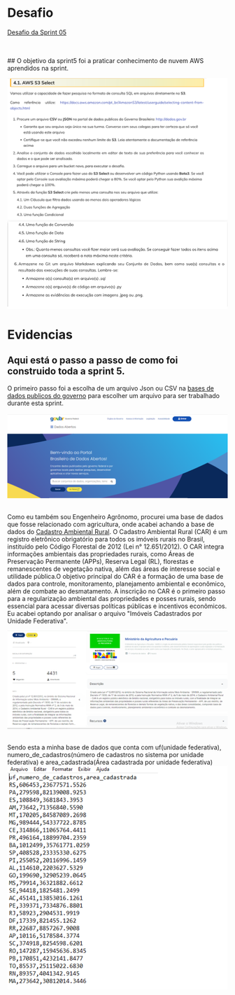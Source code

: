 # Desafio
[Desafio da Sprint 05](https://github.com/rafaelkabata/ProgramaBolsasPB/tree/main/Sprint%205/Desafio)

<br><br> ## O objetivo da sprint5 foi a praticar conhecimento de nuvem AWS aprendidos na sprint.

![Diagrama](https://github.com/rafaelkabata/ProgramaBolsasPB/blob/main/Sprint%205/evidencias/obj_desafio_1.png)
![Diagrama](https://github.com/rafaelkabata/ProgramaBolsasPB/blob/main/Sprint%205/evidencias/obj_desafio_2.png)
<br/>
</div>

# Evidencias

## Aqui está o passo a passo de como foi construido toda a sprint 5.

O primeiro passo foi a escolha de um arquivo Json ou CSV na [bases de dados publicos do governo](https://dados.gov.br/home) para escolher um arquivo para ser trabalhado durante esta sprint.<br><br>
![Diagrama](https://github.com/rafaelkabata/ProgramaBolsasPB/blob/main/Sprint%205/evidencias/dados_governo.png)
<br><br>

Como eu também sou Engenheiro Agrônomo, procurei uma base de dados que fosse relacionado com agricultura, onde acabei achando a base de dados do [Cadastro Ambiental Rural](https://dados.gov.br/dados/conjuntos-dados/cadastro-ambiental-rural1). O Cadastro Ambiental Rural (CAR) é um registro eletrônico obrigatório para todos os imóveis rurais no Brasil, instituído pelo Código Florestal de 2012 (Lei n° 12.651/2012). O CAR integra informações ambientais das propriedades rurais, como Áreas de Preservação Permanente (APPs), Reserva Legal (RL), florestas e remanescentes de vegetação nativa, além das áreas de interesse social e utilidade pública.O objetivo principal do CAR é a formação de uma base de dados para controle, monitoramento, planejamento ambiental e econômico, além de combate ao desmatamento. A inscrição no CAR é o primeiro passo para a regularização ambiental das propriedades e posses rurais, sendo essencial para acessar diversas políticas públicas e incentivos econômicos. Eu acabei optando por analisar o arquivo "Imóveis Cadastrados por Unidade Federativa". 
<br>

![Diagrama](https://github.com/rafaelkabata/ProgramaBolsasPB/blob/main/Sprint%205/evidencias/cadastro_area_rural.png)
<br><br>

Sendo esta a minha base de dados que conta com uf(unidade federativa), numero_de_cadastros(número de cadastros no sistema por unidade federativa) e area_cadastrada(Área cadastrada por unidade federativa) <br>
![Diagrama](https://github.com/rafaelkabata/ProgramaBolsasPB/blob/main/Sprint%205/evidencias/imoveis_cadastrados_tabela.png)


